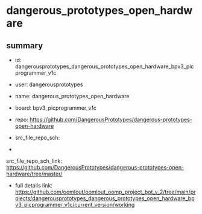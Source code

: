 # dangerous_prototypes_open_hardware
 
## summary 
* id: dangerousprototypes_dangerous_prototypes_open_hardware_bpv3_picprogrammer_v1c
* user: dangerousprototypes
* name: dangerous_prototypes_open_hardware
* board: bpv3_picprogrammer_v1c
* repo: https://github.com/DangerousPrototypes/dangerous-prototypes-open-hardware



* src_file_repo_sch: 
*
 src_file_repo_sch_link: https://github.com/DangerousPrototypes/dangerous-prototypes-open-hardware/tree/master/
* full details link: https://github.com/oomlout/oomlout_oomp_project_bot_v_2/tree/main/projects/dangerousprototypes_dangerous_prototypes_open_hardware_bpv3_picprogrammer_v1c/current_version/working  






